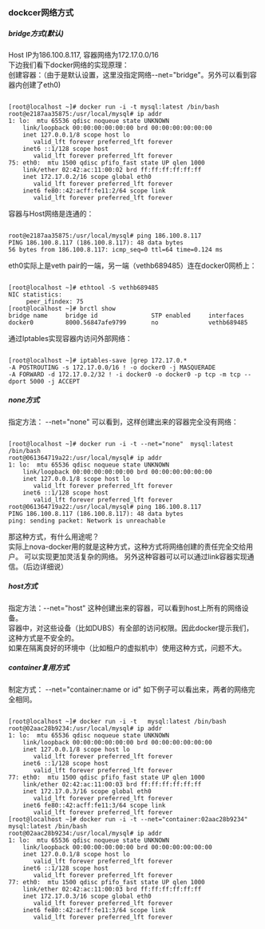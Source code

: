 ### dockcer网络方式
##### bridge方式(默认)
Host IP为186.100.8.117, 容器网络为172.17.0.0/16  
下边我们看下docker网络的实现原理：  
创建容器：（由于是默认设置，这里没指定网络--net="bridge"。另外可以看到容器内创建了eth0)  
<pre><code>
[root@localhost ~]# docker run -i -t mysql:latest /bin/bash
root@e2187aa35875:/usr/local/mysql# ip addr
1: lo: <LOOPBACK,UP,LOWER_UP> mtu 65536 qdisc noqueue state UNKNOWN
    link/loopback 00:00:00:00:00:00 brd 00:00:00:00:00:00
    inet 127.0.0.1/8 scope host lo
       valid_lft forever preferred_lft forever
    inet6 ::1/128 scope host
       valid_lft forever preferred_lft forever
75: eth0: <BROADCAST,UP,LOWER_UP> mtu 1500 qdisc pfifo_fast state UP qlen 1000
    link/ether 02:42:ac:11:00:02 brd ff:ff:ff:ff:ff:ff
    inet 172.17.0.2/16 scope global eth0
       valid_lft forever preferred_lft forever
    inet6 fe80::42:acff:fe11:2/64 scope link
       valid_lft forever preferred_lft forever
</code></pre>
容器与Host网络是连通的：   
<pre><code>
root@e2187aa35875:/usr/local/mysql# ping 186.100.8.117
PING 186.100.8.117 (186.100.8.117): 48 data bytes
56 bytes from 186.100.8.117: icmp_seq=0 ttl=64 time=0.124 ms
</code></pre>
eth0实际上是veth pair的一端，另一端（vethb689485）连在docker0网桥上：
<pre><code>
[root@localhost ~]# ethtool -S vethb689485
NIC statistics:
     peer_ifindex: 75
[root@localhost ~]# brctl show
bridge name     bridge id               STP enabled     interfaces
docker0         8000.56847afe9799       no              vethb689485
</code></pre>
通过Iptables实现容器内访问外部网络：
<pre><code>
[root@localhost ~]# iptables-save |grep 172.17.0.*
-A POSTROUTING -s 172.17.0.0/16 ! -o docker0 -j MASQUERADE
-A FORWARD -d 172.17.0.2/32 ! -i docker0 -o docker0 -p tcp -m tcp --dport 5000 -j ACCEPT
</code></pre>

##### none方式
指定方法： --net="none"
可以看到，这样创建出来的容器完全没有网络：
<pre><code>
[root@localhost ~]# docker run -i -t --net="none"  mysql:latest /bin/bash
root@061364719a22:/usr/local/mysql# ip addr
1: lo: <LOOPBACK,UP,LOWER_UP> mtu 65536 qdisc noqueue state UNKNOWN
    link/loopback 00:00:00:00:00:00 brd 00:00:00:00:00:00
    inet 127.0.0.1/8 scope host lo
       valid_lft forever preferred_lft forever
    inet6 ::1/128 scope host
       valid_lft forever preferred_lft forever
root@061364719a22:/usr/local/mysql# ping 186.100.8.117
PING 186.100.8.117 (186.100.8.117): 48 data bytes
ping: sending packet: Network is unreachable
</code></pre>
那这种方式，有什么用途呢？  
实际上nova-docker用的就是这种方式，这种方式将网络创建的责任完全交给用户。
可以实现更加灵活复杂的网络。
另外这种容器可以可以通过link容器实现通信。（后边详细说）   

##### host方式  
指定方法：--net="host"
这种创建出来的容器，可以看到host上所有的网络设备。  
容器中，对这些设备（比如DUBS）有全部的访问权限。因此docker提示我们，这种方式是不安全的。  
如果在隔离良好的环境中（比如租户的虚拟机中）使用这种方式，问题不大。

##### container复用方式  
制定方式： --net="container:name or id"
如下例子可以看出来，两者的网络完全相同。
<pre><code>
[root@localhost ~]# docker run -i -t   mysql:latest /bin/bash
root@02aac28b9234:/usr/local/mysql# ip addr
1: lo: <LOOPBACK,UP,LOWER_UP> mtu 65536 qdisc noqueue state UNKNOWN
    link/loopback 00:00:00:00:00:00 brd 00:00:00:00:00:00
    inet 127.0.0.1/8 scope host lo
       valid_lft forever preferred_lft forever
    inet6 ::1/128 scope host
       valid_lft forever preferred_lft forever
77: eth0: <BROADCAST,UP,LOWER_UP> mtu 1500 qdisc pfifo_fast state UP qlen 1000
    link/ether 02:42:ac:11:00:03 brd ff:ff:ff:ff:ff:ff
    inet 172.17.0.3/16 scope global eth0
       valid_lft forever preferred_lft forever
    inet6 fe80::42:acff:fe11:3/64 scope link
       valid_lft forever preferred_lft forever
[root@localhost ~]# docker run -i -t --net="container:02aac28b9234"  mysql:latest /bin/bash
root@02aac28b9234:/usr/local/mysql# ip addr
1: lo: <LOOPBACK,UP,LOWER_UP> mtu 65536 qdisc noqueue state UNKNOWN
    link/loopback 00:00:00:00:00:00 brd 00:00:00:00:00:00
    inet 127.0.0.1/8 scope host lo
       valid_lft forever preferred_lft forever
    inet6 ::1/128 scope host
       valid_lft forever preferred_lft forever
77: eth0: <BROADCAST,UP,LOWER_UP> mtu 1500 qdisc pfifo_fast state UP qlen 1000
    link/ether 02:42:ac:11:00:03 brd ff:ff:ff:ff:ff:ff
    inet 172.17.0.3/16 scope global eth0
       valid_lft forever preferred_lft forever
    inet6 fe80::42:acff:fe11:3/64 scope link
       valid_lft forever preferred_lft forever
</code></pre>
